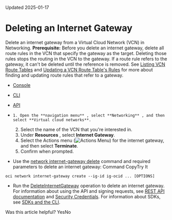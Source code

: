 Updated 2025-01-17
# Deleting an Internet Gateway
Delete an internet gateway from a Virtual Cloud Network (VCN) in Networking.
**Prerequisite:** Before you delete an internet gateway, delete all route rules in the VCN that specify the gateway as the target. Deleting those rules stops the routing in the VCN to the gateway. If a route rule refers to the gateway, it can't be deleted until the reference is removed.
See [Listing VCN Route Tables](https://docs.oracle.com/en-us/iaas/Content/Network/Tasks/list-routetable.htm#list-routetable "List VCN route tables in a given VCN and compartment.") and [Updating a VCN Route Table's Rules](https://docs.oracle.com/en-us/iaas/Content/Network/Tasks/update-rules-routetable.htm#update-rules-routetable "Add, edit, or delete rules for a Virtual Cloud Network \(VCN\) route table.") for more about finding and updating route rules that refer to a gateway.
  * [Console](https://docs.oracle.com/en-us/iaas/Content/Network/Tasks/delete-ig.htm)
  * [CLI](https://docs.oracle.com/en-us/iaas/Content/Network/Tasks/delete-ig.htm)
  * [API](https://docs.oracle.com/en-us/iaas/Content/Network/Tasks/delete-ig.htm)


  *     1. Open the **navigation menu** , select **Networking** , and then select **Virtual cloud networks**.
    2. Select the name of the VCN that you're interested in.
    3. Under **Resources** , select **Internet Gateway**. 
    4. Select the Actions menu (![Actions Menu](https://docs.oracle.com/en-us/iaas/Content/libraries/global-images/actions-menu.png)) for the internet gateway, and then select **Terminate**.
    5. Confirm when prompted.
  * Use the [network internet-gateway delete](https://docs.oracle.com/iaas/tools/oci-cli/latest/oci_cli_docs/cmdref/network/internet-gateway/delete.htm) command and required parameters to delete an internet gateway:
Command
CopyTry It
```
oci network internet-gateway create --ig-id ig-ocid ... [OPTIONS]
```

  * Run the [DeleteInternetGateway](https://docs.oracle.com/iaas/api/#/en/iaas/latest/InternetGateway/DeleteInternetGateway) operation to delete an internet gateway.
For information about using the API and signing requests, see [REST API documentation](https://docs.oracle.com/iaas/Content/API/Concepts/usingapi.htm) and [Security Credentials](https://docs.oracle.com/iaas/Content/General/Concepts/credentials.htm). For information about SDKs, see [SDKs and the CLI](https://docs.oracle.com/iaas/Content/API/Concepts/sdks.htm).


Was this article helpful?
YesNo


